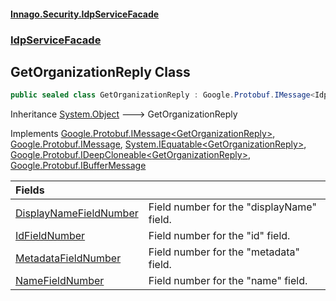 #### [Innago\.Security\.IdpServiceFacade](../../index.md 'index')
### [IdpServiceFacade](../index.md 'IdpServiceFacade')

## GetOrganizationReply Class

```csharp
public sealed class GetOrganizationReply : Google.Protobuf.IMessage<IdpServiceFacade.GetOrganizationReply>, Google.Protobuf.IMessage, System.IEquatable<IdpServiceFacade.GetOrganizationReply>, Google.Protobuf.IDeepCloneable<IdpServiceFacade.GetOrganizationReply>, Google.Protobuf.IBufferMessage
```

Inheritance [System\.Object](https://learn.microsoft.com/en-us/dotnet/api/system.object 'System\.Object') &#129106; GetOrganizationReply

Implements [Google\.Protobuf\.IMessage&lt;](https://learn.microsoft.com/en-us/dotnet/api/google.protobuf.imessage-1 'Google\.Protobuf\.IMessage\`1')[GetOrganizationReply](index.md 'IdpServiceFacade\.GetOrganizationReply')[&gt;](https://learn.microsoft.com/en-us/dotnet/api/google.protobuf.imessage-1 'Google\.Protobuf\.IMessage\`1'), [Google\.Protobuf\.IMessage](https://learn.microsoft.com/en-us/dotnet/api/google.protobuf.imessage 'Google\.Protobuf\.IMessage'), [System\.IEquatable&lt;](https://learn.microsoft.com/en-us/dotnet/api/system.iequatable-1 'System\.IEquatable\`1')[GetOrganizationReply](index.md 'IdpServiceFacade\.GetOrganizationReply')[&gt;](https://learn.microsoft.com/en-us/dotnet/api/system.iequatable-1 'System\.IEquatable\`1'), [Google\.Protobuf\.IDeepCloneable&lt;](https://learn.microsoft.com/en-us/dotnet/api/google.protobuf.ideepcloneable-1 'Google\.Protobuf\.IDeepCloneable\`1')[GetOrganizationReply](index.md 'IdpServiceFacade\.GetOrganizationReply')[&gt;](https://learn.microsoft.com/en-us/dotnet/api/google.protobuf.ideepcloneable-1 'Google\.Protobuf\.IDeepCloneable\`1'), [Google\.Protobuf\.IBufferMessage](https://learn.microsoft.com/en-us/dotnet/api/google.protobuf.ibuffermessage 'Google\.Protobuf\.IBufferMessage')

| Fields | |
| :--- | :--- |
| [DisplayNameFieldNumber](DisplayNameFieldNumber.md 'IdpServiceFacade\.GetOrganizationReply\.DisplayNameFieldNumber') | Field number for the "displayName" field\. |
| [IdFieldNumber](IdFieldNumber.md 'IdpServiceFacade\.GetOrganizationReply\.IdFieldNumber') | Field number for the "id" field\. |
| [MetadataFieldNumber](MetadataFieldNumber.md 'IdpServiceFacade\.GetOrganizationReply\.MetadataFieldNumber') | Field number for the "metadata" field\. |
| [NameFieldNumber](NameFieldNumber.md 'IdpServiceFacade\.GetOrganizationReply\.NameFieldNumber') | Field number for the "name" field\. |
